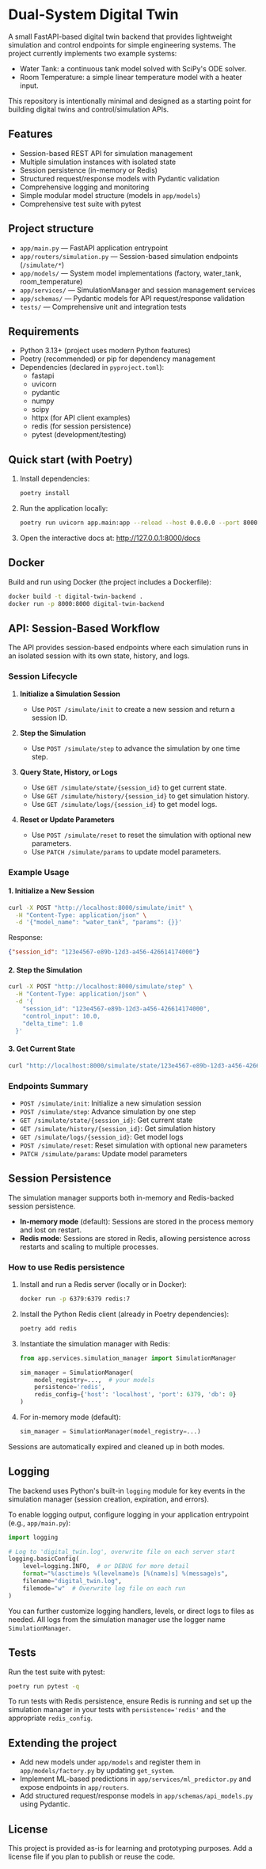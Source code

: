 # Dual-System Digital Twin

A small FastAPI-based digital twin backend that provides lightweight simulation
and control endpoints for simple engineering systems. The project currently
implements two example systems:

- Water Tank: a continuous tank model solved with SciPy's ODE solver.
- Room Temperature: a simple linear temperature model with a heater input.

This repository is intentionally minimal and designed as a starting point for
building digital twins and control/simulation APIs.

## Features

- Session-based REST API for simulation management
- Multiple simulation instances with isolated state
- Session persistence (in-memory or Redis)
- Structured request/response models with Pydantic validation
- Comprehensive logging and monitoring
- Simple modular model structure (models in `app/models`)
- Comprehensive test suite with pytest

## Project structure

- `app/main.py` — FastAPI application entrypoint
- `app/routers/simulation.py` — Session-based simulation endpoints
    (`/simulate/*`)
- `app/models/` — System model implementations (factory, water_tank, room_temperature)
- `app/services/` — SimulationManager and session management services
- `app/schemas/` — Pydantic models for API request/response validation
- `tests/` — Comprehensive unit and integration tests

## Requirements

- Python 3.13+ (project uses modern Python features)
- Poetry (recommended) or pip for dependency management
- Dependencies (declared in `pyproject.toml`):
  - fastapi
  - uvicorn
  - pydantic
  - numpy
  - scipy
  - httpx (for API client examples)
  - redis (for session persistence)
  - pytest (development/testing)

## Quick start (with Poetry)

1. Install dependencies:

   ```bash
   poetry install
   ```

2. Run the application locally:

   ```bash
   poetry run uvicorn app.main:app --reload --host 0.0.0.0 --port 8000
   ```

3. Open the interactive docs at: http://127.0.0.1:8000/docs

## Docker

Build and run using Docker (the project includes a Dockerfile):

```bash
docker build -t digital-twin-backend .
docker run -p 8000:8000 digital-twin-backend
```


## API: Session-Based Workflow

The API provides session-based endpoints where each simulation runs in an isolated session with its own state, history, and logs.

### Session Lifecycle

1. **Initialize a Simulation Session**
   - Use `POST /simulate/init` to create a new session and return a session ID.

2. **Step the Simulation**
   - Use `POST /simulate/step` to advance the simulation by one time step.

3. **Query State, History, or Logs**
   - Use `GET /simulate/state/{session_id}` to get current state.
   - Use `GET /simulate/history/{session_id}` to get simulation history.
   - Use `GET /simulate/logs/{session_id}` to get model logs.

4. **Reset or Update Parameters**
   - Use `POST /simulate/reset` to reset the simulation with optional new parameters.
   - Use `PATCH /simulate/params` to update model parameters.

### Example Usage

#### 1. Initialize a New Session

```bash
curl -X POST "http://localhost:8000/simulate/init" \
  -H "Content-Type: application/json" \
  -d '{"model_name": "water_tank", "params": {}}'
```

Response:
```json
{"session_id": "123e4567-e89b-12d3-a456-426614174000"}
```

#### 2. Step the Simulation

```bash
curl -X POST "http://localhost:8000/simulate/step" \
  -H "Content-Type: application/json" \
  -d '{
    "session_id": "123e4567-e89b-12d3-a456-426614174000",
    "control_input": 10.0,
    "delta_time": 1.0
  }'
```

#### 3. Get Current State

```bash
curl "http://localhost:8000/simulate/state/123e4567-e89b-12d3-a456-426614174000"
```

### Endpoints Summary

- `POST /simulate/init`: Initialize a new simulation session
- `POST /simulate/step`: Advance simulation by one step
- `GET /simulate/state/{session_id}`: Get current state
- `GET /simulate/history/{session_id}`: Get simulation history
- `GET /simulate/logs/{session_id}`: Get model logs
- `POST /simulate/reset`: Reset simulation with optional new parameters
- `PATCH /simulate/params`: Update model parameters


## Session Persistence

The simulation manager supports both in-memory and Redis-backed session persistence.

- **In-memory mode** (default): Sessions are stored in the process memory and lost on restart.
- **Redis mode**: Sessions are stored in Redis, allowing persistence across restarts and scaling to multiple processes.

### How to use Redis persistence

1. Install and run a Redis server (locally or in Docker):

   ```bash
   docker run -p 6379:6379 redis:7
   ```

2. Install the Python Redis client (already in Poetry dependencies):

   ```bash
   poetry add redis
   ```

3. Instantiate the simulation manager with Redis:

   ```python
   from app.services.simulation_manager import SimulationManager

   sim_manager = SimulationManager(
       model_registry=...,  # your models
       persistence='redis',
       redis_config={'host': 'localhost', 'port': 6379, 'db': 0}
   )
   ```

4. For in-memory mode (default):

   ```python
   sim_manager = SimulationManager(model_registry=...)
   ```

Sessions are automatically expired and cleaned up in both modes.


## Logging

The backend uses Python's built-in `logging` module for key events in the simulation manager (session creation, expiration, and errors).

To enable logging output, configure logging in your application entrypoint (e.g., `app/main.py`):

```python
import logging

# Log to 'digital_twin.log', overwrite file on each server start
logging.basicConfig(
    level=logging.INFO,  # or DEBUG for more detail
    format="%(asctime)s %(levelname)s [%(name)s] %(message)s",
    filename="digital_twin.log",
    filemode="w"  # Overwrite log file on each run
)
```

You can further customize logging handlers, levels, or direct logs to files as needed. All logs from the simulation manager use the logger name `SimulationManager`.


## Tests

Run the test suite with pytest:

```bash
poetry run pytest -q
```

To run tests with Redis persistence, ensure Redis is running and set up the simulation manager in your tests with `persistence='redis'` and the appropriate `redis_config`.

## Extending the project

- Add new models under `app/models` and register them in
  `app/models/factory.py` by updating `get_system`.
- Implement ML-based predictions in `app/services/ml_predictor.py` and expose
  endpoints in `app/routers`.
- Add structured request/response models in `app/schemas/api_models.py` using
  Pydantic.

## License

This project is provided as-is for learning and prototyping purposes. Add a
license file if you plan to publish or reuse the code.
